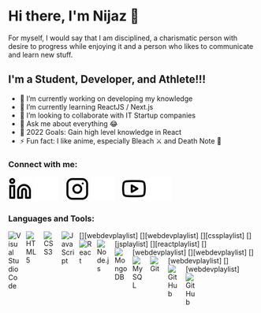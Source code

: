 # Hi there, I'm Nijaz 👋

For myself, I would say that I am disciplined, a charismatic person with desire to progress while enjoying it and a person who likes to communicate and learn new stuff.

## I'm a Student, Developer, and Athlete!!!

- 🔭 I’m currently working on developing my knowledge
- 🌱 I’m currently learning ReactJS / Next.js
- 👯 I’m looking to collaborate with IT Startup companies
- 💬 Ask me about everything 😂
- 🥅 2022 Goals: Gain high level knowledge in React
- ⚡ Fun fact: I like anime, especially Bleach ⚔ and Death Note 📓

### Connect with me:

[![website](./img/linkedin-light.svg)](https://www.linkedin.com/in/nijaz-andelić-2812261bb/#gh-light-mode-only)
[![website](./img/linkedin-dark.svg)](https://www.linkedin.com/in/nijaz-andelić-2812261bb/#gh-dark-mode-only)
&nbsp;&nbsp;
[![website](./img/instagram-light.svg)](https://www.instagram.com/n.andelic/#gh-light-mode-only)
[![website](./img/instagram-dark.svg)](https://www.instagram.com/n.andelic/#gh-dark-mode-only)
&nbsp;&nbsp;
[![website](./img/youtube-light.svg)](https://www.youtube.com/channel/UC_cVEnNqj1u_hBYcOYTzDWA#gh-light-mode-only)
[![website](./img/youtube-dark.svg)](https://www.youtube.com/channel/UC_cVEnNqj1u_hBYcOYTzDWA#gh-dark-mode-only)

### Languages and Tools:

[<img align="left" alt="Visual Studio Code" width="26px" src="https://cdn.jsdelivr.net/gh/devicons/devicon/icons/vscode/vscode-original.svg" style="padding-right:10px;" />][webdevplaylist]
[<img align="left" alt="HTML5" width="26px" src="https://cdn.jsdelivr.net/gh/devicons/devicon/icons/html5/html5-original.svg" style="padding-right:10px;" />][webdevplaylist]
[<img align="left" alt="CSS3" width="26px" src="https://cdn.jsdelivr.net/gh/devicons/devicon/icons/css3/css3-original.svg" style="padding-right:10px;" />][cssplaylist]
[<img align="left" alt="JavaScript" width="26px" src="https://cdn.jsdelivr.net/gh/devicons/devicon/icons/javascript/javascript-original.svg" style="padding-right:10px;" />][jsplaylist]
[<img align="left" alt="React" width="26px" src="https://cdn.jsdelivr.net/gh/devicons/devicon/icons/react/react-original.svg" style="padding-right:10px;" />][reactplaylist]
[<img align="left" alt="Node.js" width="26px" src="https://cdn.jsdelivr.net/gh/devicons/devicon/icons/nodejs/nodejs-original.svg" style="padding-right:10px;" />][webdevplaylist]
[<img align="left" alt="MongoDB" width="26px" src="https://cdn.jsdelivr.net/gh/devicons/devicon/icons/mongodb/mongodb-original.svg" style="padding-right:10px;" />][webdevplaylist]
[<img align="left" alt="MySQL" width="26px" src="https://cdn.jsdelivr.net/gh/devicons/devicon/icons/mysql/mysql-original.svg" style="padding-right:10px;" />][webdevplaylist]
[<img align="left" alt="Git" width="26px" src="https://cdn.jsdelivr.net/gh/devicons/devicon/icons/git/git-original.svg" style="padding-right:10px;" />][webdevplaylist]
[<img align="left" alt="GitHub" width="26px" src="https://user-images.githubusercontent.com/3369400/139447912-e0f43f33-6d9f-45f8-be46-2df5bbc91289.png" style="padding-right:10px;" />](https://github.com/AndNijaz)
[<img align="left" alt="GitHub" width="26px" src="https://user-images.githubusercontent.com/3369400/139448065-39a229ba-4b06-434b-bc67-616e2ed80c8f.png" style="padding-right:10px;" />](https://github.com/AndNijaz)
